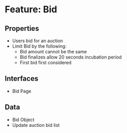 # Feature: Bid

## Properties ###
- Users bid for an auction 
- Limit Bid by the following:
    - Bid amount cannot be the same
    - Bid finalizes allow 20 seconds incubation period
    - First bid first considered

## Interfaces ###
- Bid Page

## Data ##
- Bid Object
- Update auction bid list

